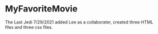 # MyFavoriteMovie
The Last Jedi
7/29/2021 added Lee as a collaborater, created three HTML files and three css files.